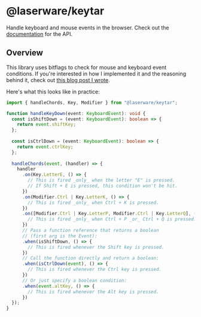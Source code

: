 # @laserware/keytar

Handle keyboard and mouse events in the browser.
Check out the [documentation](https://laserware.github.io/keytar/) for the API.

## Overview

This library uses bitflags to check for mouse and keyboard event conditions.
If you're interested in how I implemented it and the reasoning behind it, check out [this blog post I wrote](https://mikerourke.dev/blog/bitwisdom-keyboard-shortcuts/).

Here's what this looks like in practice:

```ts
import { handleChords, Key, Modifier } from "@laserware/keytar";

function handleKeyDown(event: KeyboardEvent): void {
  const isShiftDown = (event: KeyboardEvent): boolean => {
    return event.shiftKey;
  };
  
  const isCtrlDown = (event: KeyboardEvent): boolean => {
    return event.ctrlKey;
  };
  
  handleChords(event, (handler) => {
    handler
      .on(Key.LetterE, () => {
        // This is fired _only_ when the letter "E" is pressed.
        // If Shift + E is pressed, this condition won't be hit.
      })
      .on(Modifier.Ctrl | Key.LetterK, () => {
        // This is fired _only_ when Ctrl + K is pressed.
      })
      .on([Modifier.Ctrl | Key.LetterP, Modifier.Ctrl | Key.LetterQ], () => {
        // This is fired _only_ when Ctrl + P _or_ Ctrl + Q is pressed.
      })
      // Pass a function reference that returns a boolean
      // (first arg is the Event):
      .when(isShiftDown, () => {
        // This is fired whenever the Shift key is pressed.
      })
      // Call the function directly and return a boolean:
      .when(isCtrlDown(event), () => {
        // This is fired whenever the Ctrl key is pressed.
      })
      // Or just specify a boolean condition:
      .when(event.altKey, () => {
        // This is fired whenever the Alt key is pressed.
      })
  });
}
```
